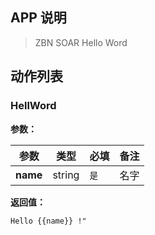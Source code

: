 ## APP 说明

> ZBN SOAR Hello Word

## 动作列表

### HellWord

**参数：**

|  参数   | 类型  |  必填   |  备注  |
|  ----  | ----  |  ----  |  ----  |
| **name**  | string | `是` | 名字 |

**返回值：**

```
Hello {{name}} !"
```